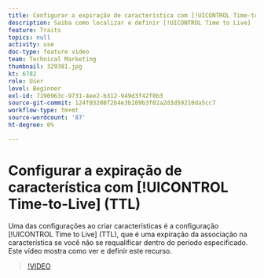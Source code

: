 ```yaml
---
title: Configurar a expiração de característica com [!UICONTROL Time-to-Live] (TTL)
description: Saiba como localizar e definir [!UICONTROL Time to Live] (TTL) em Audience Manager. Use essa configuração ao criar características, que define uma expiração de associação na característica se um usuário não se requalificar dentro do período especificado.
feature: Traits
topics: null
activity: use
doc-type: feature video
team: Technical Marketing
thumbnail: 329381.jpg
kt: 6782
role: User
level: Beginner
exl-id: 7190963c-9731-4ee2-b312-949d3f42f0b3
source-git-commit: 124f03208f2b4e3b109b3f02a2d3d59210da5cc7
workflow-type: tm+mt
source-wordcount: '87'
ht-degree: 0%

---
```


# Configurar a expiração de característica com [!UICONTROL Time-to-Live] (TTL)

Uma das configurações ao criar características é a configuração [!UICONTROL Time to Live] (TTL), que é uma expiração da associação na característica se você não se requalificar dentro do período especificado. Este vídeo mostra como ver e definir este recurso.

>[!VIDEO](https://video.tv.adobe.com/v/341340/?quality=12&learn=on&captions=por_br)
